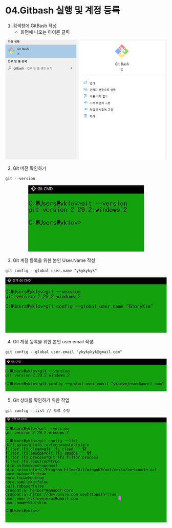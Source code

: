 # 04.Gitbash 실행 및 계정 등록

1. 검색창에 GitBash 작성
    - 화면에 나오는 아이콘 클릭
<p align="center">
  <img src="./image/0.png">
</p>

2. Git 버전 확인하기
```
git --version
```
<p align="center">
  <img src="./image/1.PNG">
</p>

3. Git 계정 등록을 위한 본인 User.Name 작성
```
git config --global user.name "ykykykyk"
```
<p align="center">
  <img src="./image/2.PNG">
</p>

4. Git 계정 등록을 위한 본인 user.email 작성
```
git config --global user.email "ykykykyk@gmail.com"
```
<p align="center">
  <img src="./image/3.PNG">
</p>

5. Git 상태를 확인하기 위한 작업
```
git config --list // 오류 수정 
```
<p align="center">
  <img src="./image/4.PNG">
</p>
